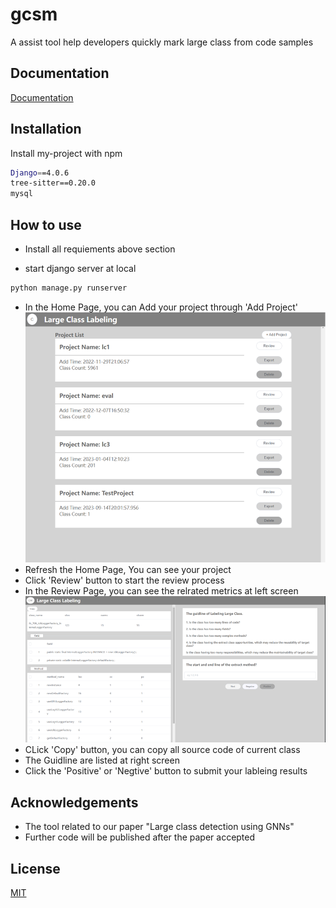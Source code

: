 
# gcsm

A assist tool help developers quickly mark large class from code samples



## Documentation

[Documentation](https://linktodocumentation)


## Installation

Install my-project with npm

```bash
Django==4.0.6
tree-sitter==0.20.0
mysql
```
    
## How to use

- Install all requiements above section

- start django server at local

```bash
python manage.py runserver
```
- In the Home Page, you can Add your project through 'Add Project' 
![image](https://github.com/Bankzhy/lclb/blob/main/static/img.png)
- Refresh the Home Page, You can see your project
- Click 'Review' button to start the review process
- In the Review Page, you can see the relrated metrics at left screen
![image](https://github.com/Bankzhy/lclb/blob/main/static/img_1.png)
- CLick 'Copy' button, you can copy all source code of current class
- The Guidline are listed at right screen 
- Click the 'Positive' or 'Negtive' button to submit your lableing results 
## Acknowledgements

- The tool related to our paper "Large class detection using GNNs"
- Further code will be published after the paper accepted


## License

[MIT](https://choosealicense.com/licenses/mit/)
